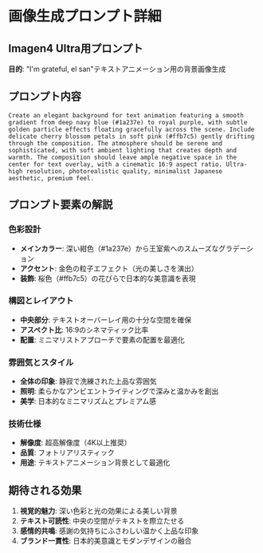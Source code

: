 # 画像生成プロンプト詳細

## Imagen4 Ultra用プロンプト
**目的**: "I'm grateful, el san"テキストアニメーション用の背景画像生成

## プロンプト内容
```
Create an elegant background for text animation featuring a smooth gradient from deep navy blue (#1a237e) to royal purple, with subtle golden particle effects floating gracefully across the scene. Include delicate cherry blossom petals in soft pink (#ffb7c5) gently drifting through the composition. The atmosphere should be serene and sophisticated, with soft ambient lighting that creates depth and warmth. The composition should leave ample negative space in the center for text overlay, with a cinematic 16:9 aspect ratio. Ultra-high resolution, photorealistic quality, minimalist Japanese aesthetic, premium feel.
```

## プロンプト要素の解説

### 色彩設計
- **メインカラー**: 深い紺色（#1a237e）から王室紫へのスムーズなグラデーション
- **アクセント**: 金色の粒子エフェクト（光の美しさを演出）
- **装飾**: 桜色（#ffb7c5）の花びらで日本的な美意識を表現

### 構図とレイアウト
- **中央部分**: テキストオーバーレイ用の十分な空間を確保
- **アスペクト比**: 16:9のシネマティック比率
- **配置**: ミニマリストアプローチで要素の配置を最適化

### 雰囲気とスタイル
- **全体の印象**: 静寂で洗練された上品な雰囲気
- **照明**: 柔らかなアンビエントライティングで深みと温かみを創出
- **美学**: 日本的なミニマリズムとプレミアム感

### 技術仕様
- **解像度**: 超高解像度（4K以上推奨）
- **品質**: フォトリアリスティック
- **用途**: テキストアニメーション背景として最適化

## 期待される効果
1. **視覚的魅力**: 深い色彩と光の効果による美しい背景
2. **テキスト可読性**: 中央の空間がテキストを際立たせる
3. **感情的共鳴**: 感謝の気持ちにふさわしい温かく上品な印象
4. **ブランド一貫性**: 日本的美意識とモダンデザインの融合